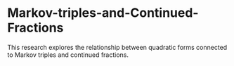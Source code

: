 # Markov-triples-and-Continued-Fractions
This research explores the relationship between quadratic forms connected to Markov triples and continued fractions.
